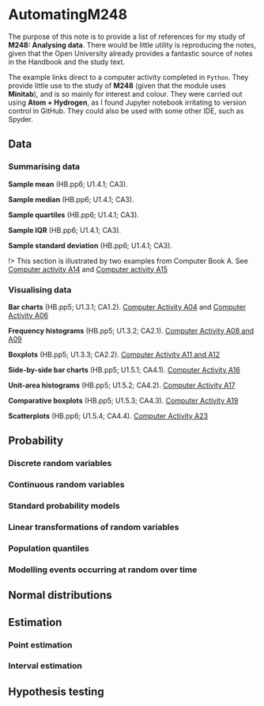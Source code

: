 # AutomatingM248

The purpose of this note is to provide a list of references for my study of **M248: Analysing data**.
There would be little utility is reproducing the notes, given that the Open University already provides a fantastic source of notes in the Handbook and the study text.

The example links direct to a computer activity completed in `Python`.
They provide little use to the study of **M248** (given that the module uses **Minitab**), and is so mainly for interest and colour.
They were carried out using **Atom + Hydrogen**, as I found Jupyter notebook irritating to version control in GitHub.
They could also be used with some other IDE, such as Spyder.

## Data

### Summarising data

**Sample mean** (HB.pp6; U1.4.1; CA3).

**Sample median** (HB.pp6; U1.4.1; CA3).

**Sample quartiles** (HB.pp6; U1.4.1; CA3).

**Sample IQR** (HB.pp6; U1.4.1; CA3).

**Sample standard deviation** (HB.pp6; U1.4.1; CA3).

!> This section is illustrated by two examples from Computer Book A.
See
[Computer activity A14]([href](https://github.com/ljk233/AutomatingM248/blob/master/Python/a_14_summarising_data.py))
and
[Computer activity A15]([href](https://github.com/ljk233/AutomatingM248/blob/master/Python/a_15_summarising_data.py))

### Visualising data

**Bar charts** (HB.pp5; U1.3.1; CA1.2).
[Computer Activity A04](https://github.com/ljk233/AutomatingM248/blob/master/Python/a_04_bar_chart.py)
and
[Computer Activity A06](https://github.com/ljk233/AutomatingM248/blob/master/Python/a_06_bar_chart.py)

**Frequency histograms** (HB.pp5; U1.3.2; CA2.1).
[Computer Activity A08 and A09](https://github.com/ljk233/AutomatingM248/blob/master/Python/a_08_09_freq_hist.py)

**Boxplots** (HB.pp5; U1.3.3; CA2.2).
[Computer Activity A11 and A12](https://github.com/ljk233/AutomatingM248/blob/master/Python/a_11_12_boxplot.py)

**Side-by-side bar charts** (HB.pp5; U1.5.1; CA4.1).
[Computer Activity A16](https://github.com/ljk233/AutomatingM248/blob/master/Python/a_16_side_by_side_bar_chart.py)

**Unit-area histograms** (HB.pp5; U1.5.2; CA4.2).
[Computer Activity A17](https://github.com/ljk233/AutomatingM248/blob/master/Python/a_17_unit_area_hist.py)

**Comparative boxplots** (HB.pp5; U1.5.3; CA4.3).
[Computer Activity A19](https://github.com/ljk233/AutomatingM248/blob/master/Python/a_19_comparative_boxplots.py)

**Scatterplots** (HB.pp6; U1.5.4; CA4.4).
[Computer Activity A23](https://github.com/ljk233/AutomatingM248/blob/master/Python/a_23_scatterplot.py)

## Probability

### Discrete random variables

### Continuous random variables

### Standard probability models

### Linear transformations of random variables

### Population quantiles

### Modelling events occurring at random over time

## Normal distributions

## Estimation

### Point estimation

### Interval estimation

## Hypothesis testing
